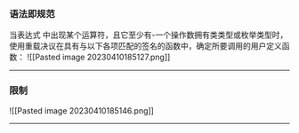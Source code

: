 ### 语法即规范

当表达式 中出现某个运算符，且它至少有-一个操作数拥有类类型或枚举类型时，使用重载决议在具有与以下各项匹配的签名的函数中，确定所要调用的用户定义函数：
![[Pasted image 20230410185127.png]]

---

### 限制

![[Pasted image 20230410185146.png]]






---
